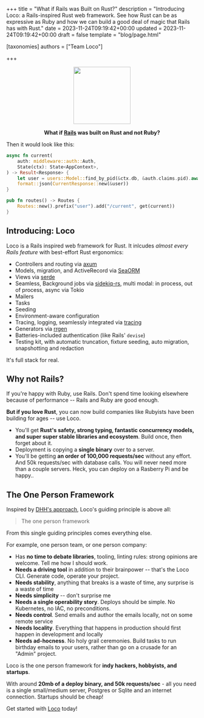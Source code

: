 +++
title = "What if Rails was Built on Rust?"
description = "Introducing Loco: a Rails-inspired Rust web framework. See how Rust can be as expressive as Ruby and how we can build a good deal of magic that Rails has with Rust."
date = 2023-11-24T09:19:42+00:00
updated = 2023-11-24T09:19:42+00:00
draft = false
template = "blog/page.html"

[taxonomies]
authors = ["Team Loco"]

+++

<center>
<img width="150" src="/images/logo.png"/> 


**What if [Rails](https://rubyonrails.org) was built on Rust and not Ruby?**
</center>



Then it would look like this:

```rust
async fn current(
    auth: middleware::auth::Auth,
    State(ctx): State<AppContext>,
) -> Result<Response> {
    let user = users::Model::find_by_pid(&ctx.db, &auth.claims.pid).await?;
    format::json(CurrentResponse::new(&user))
}

pub fn routes() -> Routes {
    Routes::new().prefix("user").add("/current", get(current))
}

```

## Introducing: Loco

Loco is a Rails inspired web framework for Rust. It inlcudes _almost every Rails feature_ with best-effort Rust ergonomics:

* Controllers and routing via [axum](https://github.com/tokio-rs/axum)
* Models, migration, and ActiveRecord via [SeaORM](https://www.sea-ql.org/SeaORM/)
* Views via [serde](https://serde.rs/json.html)
* Seamless, Background jobs via [sidekiq-rs](https://github.com/film42/sidekiq-rs), multi modal: in process, out of process, async via Tokio
* Mailers
* Tasks
* Seeding
* Environment-aware configuration
* Tracing, logging, seamlessly integrated via [tracing](https://docs.rs/tracing)
* Generators via [rrgen](https://github.com/jondot/rrgen)
* Batteries-included authentication (like Rails' `devise`)
* Testing kit, with automatic truncation, fixture seeding, auto migration, snapshotting and redaction

It's full stack for real.

## Why not Rails?

If you're happy with Ruby, use Rails. Don't spend time looking elsewhere because of performance -- Rails and Ruby are good enough.

**But if you love Rust**, you can now build companies like Rubyists have been building for ages -- use Loco.

* You'll get **Rust's safety, strong typing, fantastic concurrency models, and super super stable libraries and ecosystem**. Build once, then forget about it.
* Deployment is copying a **single binary** over to a server.
* You'll be getting **an order of 100,000 requests/sec** without any effort. And 50k requests/sec with database calls. You will never need more than a couple servers. Heck, you can deploy on a Rasberry Pi and be happy..

## The One Person Framework

Inspired by [DHH's approach](https://world.hey.com/dhh/the-one-person-framework-711e6318), Loco's guiding principle is above all:

> The one person framework

From this single guiding principles comes everything else.

For example, one person team, or one person company:


* Has **no time to debate libraries**, tooling, linting rules: strong opinions are welcome. Tell me how I should work.
* **Needs a driving tool** in addition to their brainpower -- that's the Loco CLI. Generate code, operate your project.
* **Needs stability**, anything that breaks is a waste of time, any surprise is a waste of time
* **Needs simplicity** -- don't surprise me
* **Needs a single operability story**. Deploys should be simple. No Kubernetes, no IAC, no preconditions.
* **Needs control**. Send emails and author the emails locally, not on some remote service
* **Needs locality**. Everything that happens in production should first happen in development and locally
* **Needs ad-hocness**. No holy grail ceremonies. Build tasks to run birthday emails to your users, rather than go on a crusade for an "Admin" project.

Loco is the one person framework for **indy hackers, hobbyists, and startups**.

With around **20mb of a deploy binary, and 50k requests/sec** - all you need is a single small/medium server, Postgres or Sqlite and an internet connection. Startups should be cheap!


Get started with [Loco](https://loco.rs) today!
